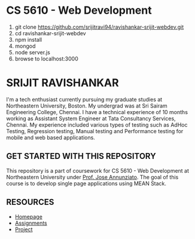 # CS 5610 - Web Development
1. git clone https://github.com/srijitravi94/ravishankar-srijit-webdev.git
2. cd ravishankar-srijit-webdev
3. npm install
4. mongod
5. node server.js
6. browse to localhost:3000

# SRIJIT RAVISHANKAR

I'm a tech enthusiast currently pursuing my graduate studies at Northeastern University, Boston. My undergrad was at Sri Sairam Engineering College, Chennai. I have a technical experience of 10 months working as Assistant System Engineer at Tata Consultancy Services, Chennai. My experience included various types of testing such as AdHoc Testing, Regression testing, Manual testing and Performance testing for mobile and web based applications.

## GET STARTED WITH THIS REPOSITORY

This repository is a part of coursework for CS 5610 - Web Development at Northeastern University under [Prof. Jose Annunziato](https://github.com/jannunzi). The goal of this course is to develop single page applications using MEAN Stack.

## RESOURCES
* [Homepage](http://ravishankar-srijit-webdev.herokuapp.com/)
* [Assignments](http://ravishankar-srijit-webdev.herokuapp.com/assignment/)
* [Project](http://ravishankar-srijit-webdev.herokuapp.com/projrct/)
